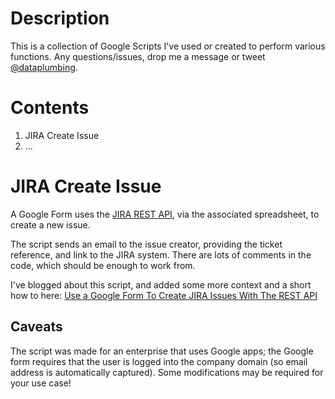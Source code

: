 # Description
This is a collection of Google Scripts I've used or created to perform various functions.  Any questions/issues, drop me a message or tweet [@dataplumbing](https://twitter.com/dataplumbing).

# Contents
1. JIRA Create Issue
2. ...

# JIRA Create Issue
A Google Form uses the [JIRA REST API](https://docs.atlassian.com/jira/REST/latest/), via the associated spreadsheet, to create a new issue.

The script sends an email to the issue creator, providing the ticket reference, and link to the JIRA system.  There are lots of comments in the code, which should be enough to work from.

I've blogged about this script, and added some more context and a short how to here:
[Use a Google Form To Create JIRA Issues With The REST API]([http://thedataplumber.net/using-google-forms-and-scripts-to-create-a-jira-issue/](https://thedataplumber.net/use-a-google-form-to-create-jira-issues-with-the-rest-api-b7fe131de092))

## Caveats
The script was made for an enterprise that uses Google apps; the Google form requires that the user is logged into the company domain (so email address is automatically captured).  Some modifications may be required for your use case!
